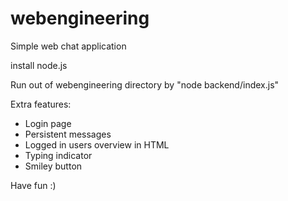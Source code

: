 # webengineering

Simple web chat application

install node.js

Run out of webengineering directory by "node backend/index.js"

Extra features:
- Login page
- Persistent messages
- Logged in users overview in HTML
- Typing indicator
- Smiley button

Have fun :)